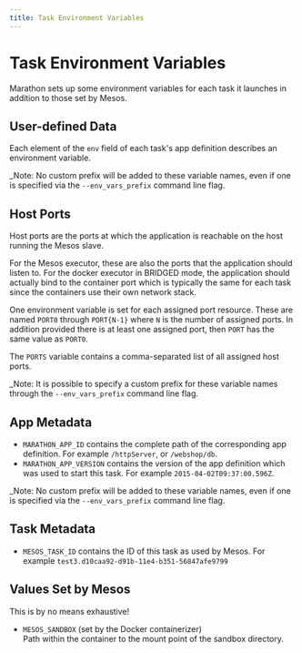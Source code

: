 ```yaml
---
title: Task Environment Variables
---
```


# Task Environment Variables

Marathon sets up some environment variables for each task it launches in
addition to those set by Mesos.

## User-defined Data

Each element of the `env` field of each task's app definition describes
an environment variable.

_Note: No custom prefix will be added to these variable names, even if one is
specified via the `--env_vars_prefix` command line flag.

## Host Ports

Host ports are the ports at which the application is reachable on the host running
the Mesos slave.

For the Mesos executor, these are also the ports that the application
should listen to. For the docker executor in BRIDGED mode, the application
should actually bind to the container port which is typically the same
for each task since the containers use their own network stack.

One environment variable is set for each assigned port resource.
These are named `PORT0` through `PORT{N-1}` where `N` is the number of
assigned ports. In addition provided there is at least one assigned
port, then `PORT` has the same value as `PORT0`.

The `PORTS` variable contains a comma-separated list of all assigned
host ports.

_Note: It is possible to specify a custom prefix for these variable
names through the `--env_vars_prefix` command line flag.

## App Metadata

- `MARATHON_APP_ID` contains the complete path of the corresponding app
  definition. For example `/httpServer`, or `/webshop/db`.
- `MARATHON_APP_VERSION` contains the version of the app definition which
  was used to start this task. For example `2015-04-02T09:37:00.596Z`.

_Note: No custom prefix will be added to these variable names, even if one is
specified via the `--env_vars_prefix` command line flag.

## Task Metadata

- `MESOS_TASK_ID` contains the ID of this task as used by Mesos. For example
  `test3.d10caa92-d91b-11e4-b351-56847afe9799`

## Values Set by Mesos

This is by no means exhaustive!

- `MESOS_SANDBOX` (set by the Docker containerizer)  
  Path within the container to the mount point of the sandbox directory.
